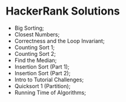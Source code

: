 # HackerRank Solutions

- Big Sorting;
- Closest Numbers;
- Correctness and the Loop Invariant;
- Counting Sort 1;
- Counting Sort 2;
- Find the Median;
- Insertion Sort (Part 1);
- Insertion Sort (Part 2);
- Intro to Tutorial Challenges;
- Quicksort 1 (Partition);
- Running Time of Algorithms;